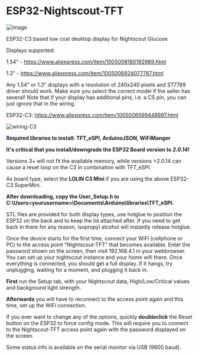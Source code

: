 # ESP32-Nightscout-TFT
![image](https://github.com/user-attachments/assets/3c873dd6-202d-4296-86c1-1da339f6a62e)


ESP32-C3 based low cost desktop display for Nightscout Glucose

Displays supported:

1.54" - https://www.aliexpress.com/item/1005008180192989.html

1.3" - https://www.aliexpress.com/item/1005006824077787.html

Any 1.54" or 1.3" displays with a resolution of 240x240 pixels and ST7789 driver should work. Make sure you select the correct model if the seller has several!
Note that if your display has additional pins, i.e. a CS pin, you can just ignore that in the wiring.

ESP32-C3:
https://www.aliexpress.com/item/1005006599448997.html

![wiring-C3](https://github.com/user-attachments/assets/eaa8e22f-1cd9-4673-a234-814b33b1991a)

**Required libraries to install: TFT_eSPI, ArduinoJSON, WiFiManger**

**It's critical that you install/downgrade the ESP32 Board version to _2.0.14_!**

Versions 3+ will not fit the available memory, while versions >2.0.14 can cause a reset loop on the C3 in combination with TFT_eSPI.

As board type, select the **LOLIN C3 Mini** if you are using the above ESP32-C3 SuperMini.

**After downloading, copy the User_Setup.h to C:\Users\<yourusername>\\Documents\Arduino\libraries\TFT_eSPI.**

STL files are provided for both display types, use hotglue to position the ESP32 on the back and to keep the lid attached after.
If you need to get back in there for any reason, isopropyl alcohol will instantly release hotglue.

Once the device starts for the first time, connect your WiFi (cellphone or PC) to the access point "Nightscout-TFT" that becomes available. Enter the password shown on the screen, then visit 192.168.4.1 in your webbrowser. You can set up your nightscout instance and your home wifi there. Once everything is connected, you should get a full display. If it hangs, try unplugging, waiting for a moment, and plugging it back in.

**First** run the Setup tab, with your Nightscout data, High/Low/Critical values and background light strength.

**Afterwards** you will have to reconnect to the access point again and this time, set up the WiFi connection.

If you ever want to change any of the options, quickly **doubleclick** the Reset button on the ESP32 to force config mode. This will require you to connect to the Nightscout-TFT access point again with the password displayed on the screen.

Some status info is available on the serial monitor via USB (9600 baud).
